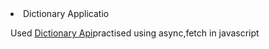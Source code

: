 <nav>
  <li>Dictionary Applicatio</li>
  <p>Used <a href="https://dictionaryapi.dev/">Dictionary Api</a>practised using async,fetch in javascript</p>
</nav>
